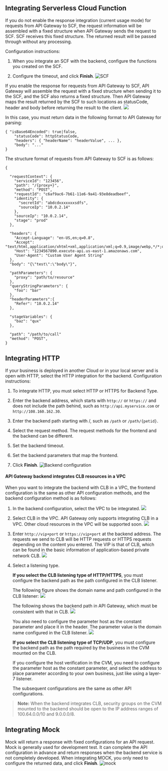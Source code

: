 ## Integrating Serverless Cloud Function 
If you do not enable the response integration (current usage mode) for requests from API Gateway to SCF, the request information will be assembled with a fixed structure when API Gateway sends the request to SCF. SCF receives this fixed structure. The returned result will be passed through without any processing.

Configuration instructions:
1. When you integrate an SCF with the backend, configure the functions you created on the SCF.

2. Configure the timeout, and click **Finish**.
![SCF](//mc.qcloudimg.com/static/img/23145ace7ad407d718c62ff54d381f04/image.png)

If you enable the response for requests from API Gateway to SCF, API Gateway will assemble the request with a fixed structure when sending it to the SCF, and the SCF also returns a fixed structure. Then API Gateway maps the result returned by the SCF to such locations as statusCode, header and body before returning the result to the client.
![](https://main.qcloudimg.com/raw/dc157e3bc40ffd6c7daff5f62766b1ab.png)

In this case, you must return data in the following format to API Gateway for parsing:
```
{ "isBase64Encoded": true|false,
    "statusCode": httpStatusCode,
    "headers": { "headerName": "headerValue", ... },
    "body": "..."
}
```
The structure format of requests from API Gateway to SCF is as follows:
```
{
  
  "requestContext": {
    "serviceId": "123456",
    "path": "/{proxy+}",
    "method": "POST",
    "requestId": "c6af9ac6-7b61-11e6-9a41-93e8deadbeef",
    "identity": {
      "secretId": "abdcdxxxxxxxsdfs",
      "sourceIp": "10.0.2.14"
    },
    "sourceIp": "10.0.2.14",
    "stage": "prod"
  },
  
  "headers": {
    "Accept-Language": "en-US,en;q=0.8",
    "Accept": "text/html,application/xhtml+xml,application/xml;q=0.9,image/webp,*/*;q=0.8",
    "Host": "1234567890.execute-api.us-east-1.amazonaws.com",
    "User-Agent": "Custom User Agent String"
  },
  "body": "{\"test\":\"body\"}",

  "pathParameters": {
    "proxy": "path/to/resource"
  },
  "queryStringParameters": {
    "foo": "bar"
  },
  "headerParameters":{
    "Refer": "10.0.2.14"
  },
  
  "stageVariables": {
    "baz": "qux"
  },
  
  "path": "/path/to/call"
  "method": "POST",
}
```




## Integrating HTTP 
If your business is deployed in another Cloud or in your local server and is open with HTTP, select the HTTP integration for the backend.
Configuration instructions:
1. To integrate HTTP, you must select HTTP or HTTPS for Backend Type.

2. Enter the backend address, which starts with `http://` or `https://` and does not include the path behind, such as `http://api.myservice.com` or `http://108.160.162.30`.

3. Enter the backend path starting with /, such as `/path` or `/path/{petid}`.

4. Select the request method. The request methods for the frontend and the backend can be different.

5. Set the backend timeout.

6. Set the backend parameters that map the frontend.

7. Click **Finish**.
![Backend configuration](https://main.qcloudimg.com/raw/8b567d17e80fb567f713382c86d1830d.png)

#### API Gateway backend integrates CLB resources in a VPC

When you want to integrate the backend with CLB in a VPC, the frontend configuration is the same as other API configuration methods, and the backend configuration method is as follows:

1. In the backend configuration, select the VPC to be integrated.
![](https://main.qcloudimg.com/raw/15e6d1daba72708d28747fa38ad1dcfd.png)

2. Select CLB in the VPC. API Gateway only supports integrating CLB in a VPC. Other cloud resources in the VPC will be supported soon.
![](https://main.qcloudimg.com/raw/0be3289e9aa42e8cef8bf0062a1a00bf.png)

3. Enter `http://vip+port` or `https://vip+port` at the backend address. The requests we send to CLB will be HTTP requests or HTTPS requests depending on the content you entered. The VIP is that of CLB, which can be found in the basic information of application-based private network CLB.
![](https://main.qcloudimg.com/raw/dda0cba1faf5a0276c9dab5dff1e75f5.png)

4. Select a listening type.

	**If you select the CLB listening type of HTTP/HTTPS**, you must configure the backend path as the path configured in the CLB listener.

	The following figure shows the domain name and path configured in the CLB listener:
![](https://main.qcloudimg.com/raw/0343ecb570624f0c71f11e3ca0805a63.png)

	The following shows the backend path in API Gateway, which must be consistent with that in CLB.
![](https://main.qcloudimg.com/raw/4637b8ae237e84dc3632ee1a5abf36f4.png)

	You also need to configure the parameter host as the constant parameter and place it in the header. The parameter value is the domain name configured in the CLB listener.
![](https://main.qcloudimg.com/raw/d1d6bb3a99344099385dc8b19ee23386.png)

	**If you select the CLB listening type of TCP/UDP**, you must configure the backend path as the path required by the business in the CVM mounted on the CLB.

	If you configure the host verification in the CVM, you need to configure the parameter host as the constant parameter, and select the address to place parameter according to your own business, just like using a layer-7 listener.

	The subsequent configurations are the same as other API configurations.
>**Note:**
>When the backend integrates CLB, security groups on the CVM mounted to the backend should be open to the IP address ranges of 100.64.0.0/10 and 9.0.0.0/8.

## Integrating Mock 
Mock will return a response with fixed configurations for an API request. Mock is generally used for development test. It can complete the API configuration in advance and return responses when the backend service is not completely developed. When integrating MOCK, you only need to configure the returned data, and click **Finish**.
![mock](//mc.qcloudimg.com/static/img/59d198b75bc21d7af480656cf6ebcc62/image.png)

